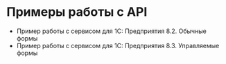 # Примеры работы с API

- Пример работы с сервисом для 1С: Предприятия 8.2. Обычные формы
- Пример работы с сервисом для 1С: Предприятия 8.3. Управляемые формы
